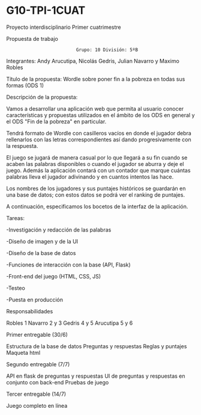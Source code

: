 # G10-TPI-1CUAT
Proyecto interdisciplinario
Primer cuatrimestre


Propuesta de trabajo                                              
                                                   
                              Grupo: 10 División: 5ºB    

Integrantes: Andy Arucutipa, Nicolás Gedris, Julian Navarro y Maximo Robles

Título de la propuesta: Wordle sobre poner fin a la pobreza en todas sus formas (ODS 1)

Descripción de la propuesta:

Vamos a desarrollar una aplicación web que permita al usuario conocer características y propuestas utilizados en el ámbito de los ODS en general y el ODS "Fin de la pobreza" en particular.

Tendrá formato de Wordle con casilleros vacíos en donde el jugador debra rellenarlos con las letras correspondientes así dando progresivamente con la respuesta.

El juego se jugará de manera casual por lo que llegará a su fin cuando se acaben las palabras disponibles o cuando el jugador se aburra y deje el juego. Además la aplicación contará con un contador que marque cuántas palabras lleva el jugador adivinando y en cuantos intentos las hace.

Los nombres de los jugadores y sus puntajes históricos se guardarán en una base de datos; con estos datos se podrá ver el ranking de puntajes. 

A continuación, especificamos los bocetos de la interfaz de la aplicación.


Tareas:

-Investigación y redacción de las palabras

-Diseño de imagen y de la UI

-Diseño de la base de datos 

-Funciones de interacción con la base (API, Flask) 

-Front-end del juego (HTML, CSS, JS)

-Testeo 

-Puesta en producción


Responsabilidades

  Robles 1
    Navarro 2 y 3
  Gedris 4 y 5
    Arucutipa 5 y 6


Primer entregable (30/6)

Estructura de la base de datos
Preguntas y respuestas
Reglas y puntajes
Maqueta html

Segundo entregable (7/7)

API en flask de preguntas y respuestas
UI de preguntas y respuestas en conjunto con back-end
Pruebas de juego

Tercer entregable (14/7)

Juego completo en línea













